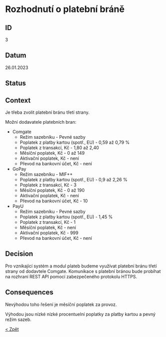 # Rozhodnutí o platební bráně

## ID
3

## Datum
26.01.2023

## Status


## Context
Je třeba zvolit platební bránu třetí strany.

Možní dodavatele platebních bran:
- Comgate
    - Režim sazebníku - Pevné sazby
    - Poplatek z platby kartou (spotř., EU) - 0,59 až 0,79 %
    - Poplatek z transakcí, Kč - 1,80 až 2,40
    - Měsíční poplatek, Kč - 0 až 149
    - Aktivační poplatek, Kč - není
    - Převod na bankovní účet, Kč - není
- GoPay
    - Režim sazebníku - MIF++
    - Poplatek z platby kartou (spotř., EU) - 0,9 až 2,26 %
    - Poplatek z transakcí, Kč - 3
    - Měsíční poplatek, Kč - 0 až 190
    - Aktivační poplatek, Kč - není
    - Převod na bankovní účet, Kč - 10
- PayU
    - Režim sazebníku - Pevné sazby
    - Poplatek z platby kartou (spotř., EU) - 1,45 %
    - Poplatek z transakcí, Kč - 1
    - Měsíční poplatek, Kč - není
    - Aktivační poplatek, Kč - 999
    - Převod na bankovní účet, Kč - není


## Decision
Pro vznikající systém a modul plateb budeme využívat platební bránu třetí strany od dodavtele Comgate.
Komunikace s platební bránou bude probíhat na rozhraní REST API pomocí zabezpečeného protokolu HTTPS.

## Consequences
Nevýhodou toho řešení je měsíční poplatek za provoz.

Výhodou jsou nízké nízké procentuelní poplatky za platby kartou a pevný režim sazeb. 

[< Zpět](../ "Zpět do adresáře Monolit")
